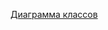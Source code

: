
[Диаграмма классов](https://app.diagrams.net/#G13XZ8uVobjUQcXrjZRa6V1jxcsvHdWXIR#%7B%22pageId%22%3A%22C5RBs43oDa-KdzZeNtuy%22%7D/ "Диаграмма классов")
